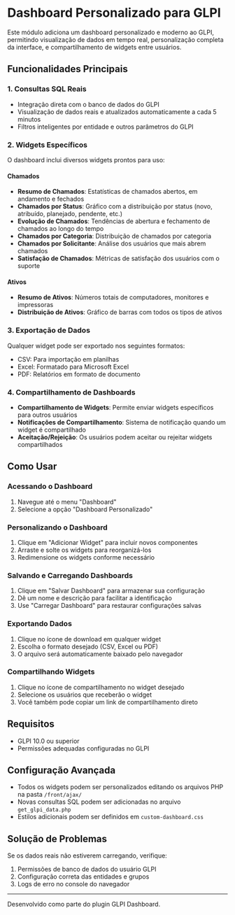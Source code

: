 # Dashboard Personalizado para GLPI

Este módulo adiciona um dashboard personalizado e moderno ao GLPI, permitindo visualização de dados em tempo real, personalização completa da interface, e compartilhamento de widgets entre usuários.

## Funcionalidades Principais

### 1. Consultas SQL Reais
- Integração direta com o banco de dados do GLPI
- Visualização de dados reais e atualizados automaticamente a cada 5 minutos
- Filtros inteligentes por entidade e outros parâmetros do GLPI

### 2. Widgets Específicos
O dashboard inclui diversos widgets prontos para uso:

#### Chamados
- **Resumo de Chamados**: Estatísticas de chamados abertos, em andamento e fechados
- **Chamados por Status**: Gráfico com a distribuição por status (novo, atribuído, planejado, pendente, etc.)
- **Evolução de Chamados**: Tendências de abertura e fechamento de chamados ao longo do tempo
- **Chamados por Categoria**: Distribuição de chamados por categoria
- **Chamados por Solicitante**: Análise dos usuários que mais abrem chamados
- **Satisfação de Chamados**: Métricas de satisfação dos usuários com o suporte

#### Ativos
- **Resumo de Ativos**: Números totais de computadores, monitores e impressoras
- **Distribuição de Ativos**: Gráfico de barras com todos os tipos de ativos

### 3. Exportação de Dados
Qualquer widget pode ser exportado nos seguintes formatos:
- CSV: Para importação em planilhas
- Excel: Formatado para Microsoft Excel
- PDF: Relatórios em formato de documento

### 4. Compartilhamento de Dashboards
- **Compartilhamento de Widgets**: Permite enviar widgets específicos para outros usuários
- **Notificações de Compartilhamento**: Sistema de notificação quando um widget é compartilhado
- **Aceitação/Rejeição**: Os usuários podem aceitar ou rejeitar widgets compartilhados

## Como Usar

### Acessando o Dashboard
1. Navegue até o menu "Dashboard"
2. Selecione a opção "Dashboard Personalizado"

### Personalizando o Dashboard
1. Clique em "Adicionar Widget" para incluir novos componentes
2. Arraste e solte os widgets para reorganizá-los
3. Redimensione os widgets conforme necessário

### Salvando e Carregando Dashboards
1. Clique em "Salvar Dashboard" para armazenar sua configuração
2. Dê um nome e descrição para facilitar a identificação
3. Use "Carregar Dashboard" para restaurar configurações salvas

### Exportando Dados
1. Clique no ícone de download em qualquer widget
2. Escolha o formato desejado (CSV, Excel ou PDF)
3. O arquivo será automaticamente baixado pelo navegador

### Compartilhando Widgets
1. Clique no ícone de compartilhamento no widget desejado
2. Selecione os usuários que receberão o widget
3. Você também pode copiar um link de compartilhamento direto

## Requisitos
- GLPI 10.0 ou superior
- Permissões adequadas configuradas no GLPI

## Configuração Avançada
- Todos os widgets podem ser personalizados editando os arquivos PHP na pasta `/front/ajax/`
- Novas consultas SQL podem ser adicionadas no arquivo `get_glpi_data.php`
- Estilos adicionais podem ser definidos em `custom-dashboard.css`

## Solução de Problemas
Se os dados reais não estiverem carregando, verifique:
1. Permissões de banco de dados do usuário GLPI
2. Configuração correta das entidades e grupos
3. Logs de erro no console do navegador

---

Desenvolvido como parte do plugin GLPI Dashboard. 